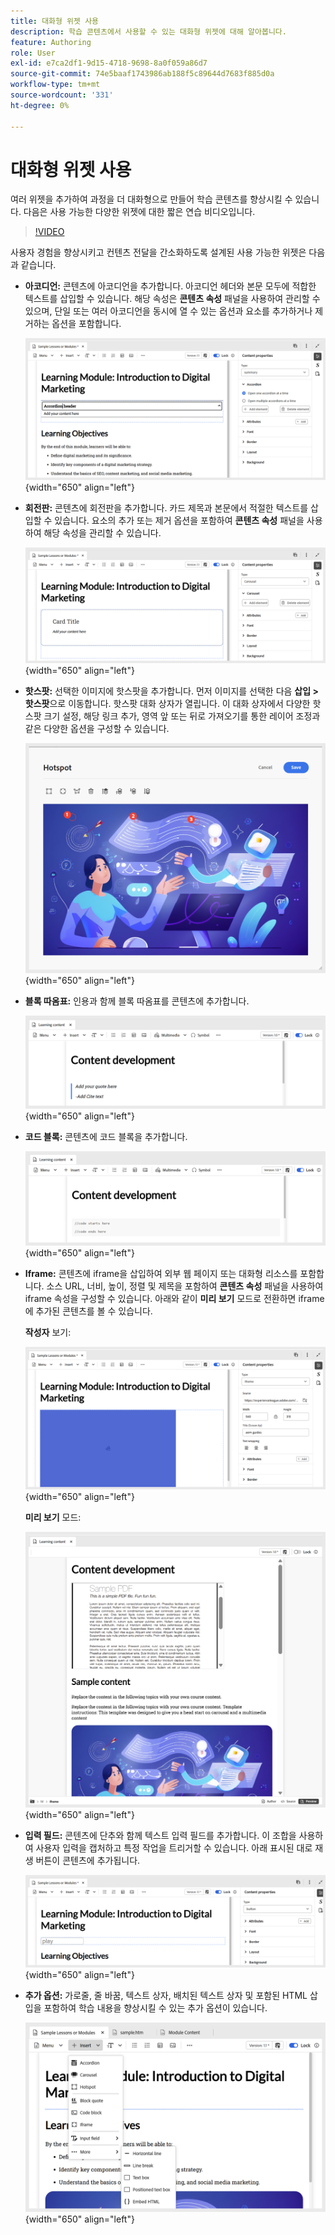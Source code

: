 ```yaml
---
title: 대화형 위젯 사용
description: 학습 콘텐츠에서 사용할 수 있는 대화형 위젯에 대해 알아봅니다.
feature: Authoring
role: User
exl-id: e7ca2df1-9d15-4718-9698-8a0f059a86d7
source-git-commit: 74e5baaf1743986ab188f5c89644d7683f885d0a
workflow-type: tm+mt
source-wordcount: '331'
ht-degree: 0%

---
```


# 대화형 위젯 사용

여러 위젯을 추가하여 과정을 더 대화형으로 만들어 학습 콘텐츠를 향상시킬 수 있습니다. 다음은 사용 가능한 다양한 위젯에 대한 짧은 연습 비디오입니다.

>[!VIDEO](https://video.tv.adobe.com/v/3469531/learning-content-aem-guides)


사용자 경험을 향상시키고 컨텐츠 전달을 간소화하도록 설계된 사용 가능한 위젯은 다음과 같습니다.

- **아코디언:** 콘텐츠에 아코디언을 추가합니다. 아코디언 헤더와 본문 모두에 적합한 텍스트를 삽입할 수 있습니다. 해당 속성은 **콘텐츠 속성** 패널을 사용하여 관리할 수 있으며, 단일 또는 여러 아코디언을 동시에 열 수 있는 옵션과 요소를 추가하거나 제거하는 옵션을 포함합니다.

  ![](assets/accordion-learning-content.png){width="650" align="left"}

- **회전판:** 콘텐츠에 회전판을 추가합니다. 카드 제목과 본문에서 적절한 텍스트를 삽입할 수 있습니다. 요소의 추가 또는 제거 옵션을 포함하여 **콘텐츠 속성** 패널을 사용하여 해당 속성을 관리할 수 있습니다.

  ![](assets/carousal-learning-content.png){width="650" align="left"}

- **핫스팟:** 선택한 이미지에 핫스팟을 추가합니다. 먼저 이미지를 선택한 다음 **삽입 > 핫스팟**&#x200B;으로 이동합니다. 핫스팟 대화 상자가 열립니다. 이 대화 상자에서 다양한 핫스팟 크기 설정, 해당 링크 추가, 영역 앞 또는 뒤로 가져오기를 통한 레이어 조정과 같은 다양한 옵션을 구성할 수 있습니다.

  ![](assets/hotspot-learning-content.png){width="650" align="left"}

- **블록 따옴표:** 인용과 함께 블록 따옴표를 콘텐츠에 추가합니다.

  ![](assets/block-quote-learning-content.png){width="650" align="left"}

- **코드 블록:** 콘텐츠에 코드 블록을 추가합니다.

  ![](assets/code-block-learning-content.png){width="650" align="left"}

- **Iframe:** 콘텐츠에 iframe을 삽입하여 외부 웹 페이지 또는 대화형 리소스를 포함합니다. 소스 URL, 너비, 높이, 정렬 및 제목을 포함하여 **콘텐츠 속성** 패널을 사용하여 iframe 속성을 구성할 수 있습니다. 아래와 같이 **미리 보기** 모드로 전환하면 iframe에 추가된 콘텐츠를 볼 수 있습니다.

  **작성자** 보기:

  ![](assets/iframe-learning-content.png){width="650" align="left"}


  **미리 보기** 모드:

  ![](assets/iframe-learning-content-preview.png){width="650" align="left"}

- **입력 필드:** 콘텐츠에 단추와 함께 텍스트 입력 필드를 추가합니다. 이 조합을 사용하여 사용자 입력을 캡처하고 특정 작업을 트리거할 수 있습니다. 아래 표시된 대로 재생 버튼이 콘텐츠에 추가됩니다.

  ![](assets/button-learning-content.png){width="650" align="left"}

- **추가 옵션:** 가로줄, 줄 바꿈, 텍스트 상자, 배치된 텍스트 상자 및 포함된 HTML 삽입을 포함하여 학습 내용을 향상시킬 수 있는 추가 옵션이 있습니다.

  ![](assets/more-options-learning-content.png){width="650" align="left"}
